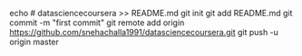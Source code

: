 echo # datasciencecoursera >> README.md
git init
git add README.md
git commit -m "first commit"
git remote add origin https://github.com/snehachalla1991/datasciencecoursera.git
git push -u origin master
